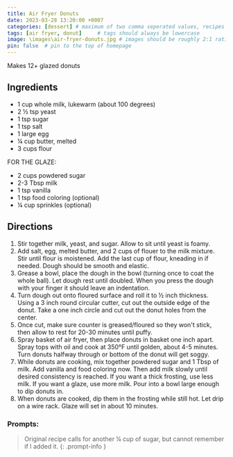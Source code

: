 ```yaml
---
title: Air Fryer Donuts
date: 2023-03-28 13:20:00 +0007 
categories: [dessert] # maximum of two comma seperated values, recipes are organized in folders based on the category
tags: [air fryer, donut]     # tags should always be lowercase
image: \images\air-fryer-donuts.jpg # images should be roughly 2:1 ratio
pin: false  # pin to the top of homepage
---
```


Makes 12+ glazed donuts

## Ingredients

* 1 cup whole milk, lukewarm (about 100 degrees)
* 2 &frac12; tsp yeast
* 1 tsp sugar
* 1 tsp salt
* 1 large egg
* &frac14; cup butter, melted
* 3 cups flour

FOR THE GLAZE:
* 2 cups powdered sugar
* 2-3 Tbsp milk
* 1 tsp vanilla
* 1 tsp food coloring (optional)
* &frac14; cup sprinkles (optional)


## Directions

1. Stir together milk, yeast, and sugar. Allow to sit until yeast is foamy.
2. Add salt, egg, melted butter, and 2 cups of flouer to the milk mixture. Stir until flour is moistened. Add the last cup of flour, kneading in if needed. Dough should be smooth and elastic.
3. Grease a bowl, place the dough in the bowl (turning once to coat the whole ball). Let dough rest until doubled. When you press the dough with your finger it should leave an indentation.
4. Turn dough out onto floured surface and roll it to &frac12; inch thickness. Using a 3 inch round circular cutter, cut out the outside edge of the donut. Take a one inch circle and cut out the donut holes from the center.
5. Once cut, make sure counter is greased/floured so they won't stick, then allow to rest for 20-30 minutes until puffy.
6. Spray basket of air fryer, then place donuts in basket one inch apart. Spray tops with oil and cook at 350&deg;F until golden, about 4-5 minutes. Turn donuts halfway through or bottom of the donut will get soggy.
7. While donuts are cooking, mix together powdered sugar and 1 Tbsp of milk. Add vanilla and food coloring now. Then add milk slowly until desired consistency is reached. If you want a thick frosting, use less milk. If you want a glaze, use more milk. Pour into a bowl large enough to dip donuts in.
8. When donuts are cooked, dip them in the frosting while still hot. Let drip on a wire rack. Glaze will set in about 10 minutes.

### Prompts:

> Original recipe calls for another &frac14; cup of sugar, but cannot remember if I added it.
{: .prompt-info }


